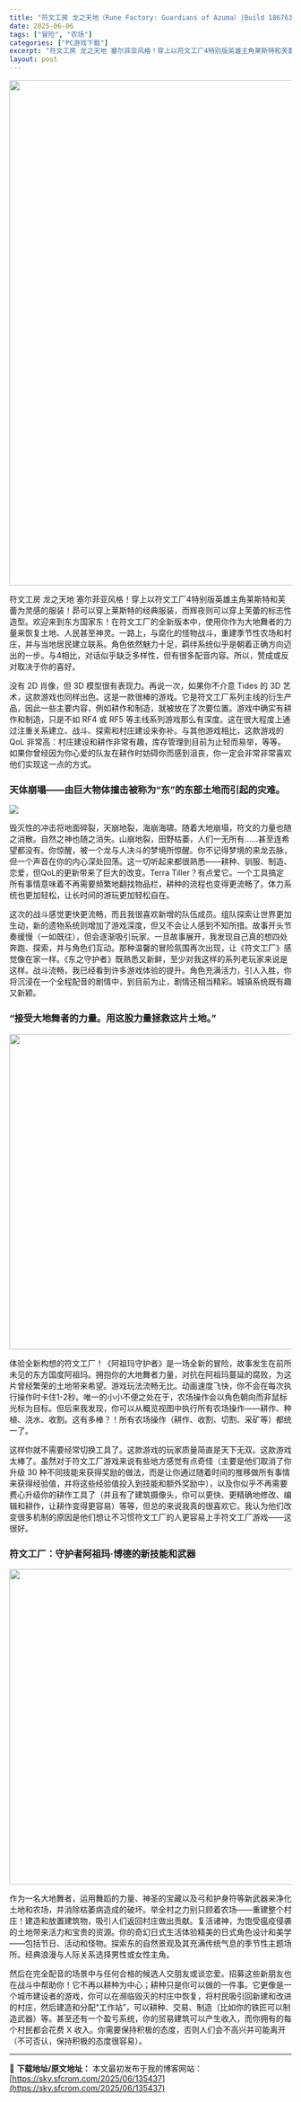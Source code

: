 ```yaml
---
title: "符文工房 龙之天地（Rune Factory: Guardians of Azuma）|Build 18676397+全部DLCs|PC中文"
date: 2025-06-06
tags: ["冒险", "农场"]
categories: ["PC游戏下载"]
excerpt: "符文工房 龙之天地 塞尔菲亚风格！穿上以符文工厂4特别版英雄主角莱斯特和芙蕾为灵感的服装！昴可以穿上莱斯特的经典服装，而辉夜则可以穿上芙蕾的标志性造型。欢迎来到东方国家东！在符文工厂的全新版本中，使用你作为大地舞者的力量来恢复土地、人民甚至神灵。一路上，与腐化的怪物战斗，重建季节性农场和村庄，并与当&hellip;"
layout: post
---
```


<img class="aligncenter size-full wp-image-135438" src="https://sky.sfcrom.com/wp-content/uploads/2025/06/2025060604341375.webp" alt="" width="600" height="900" />

符文工房 龙之天地 塞尔菲亚风格！穿上以符文工厂4特别版英雄主角莱斯特和芙蕾为灵感的服装！昴可以穿上莱斯特的经典服装，而辉夜则可以穿上芙蕾的标志性造型。欢迎来到东方国家东！在符文工厂的全新版本中，使用你作为大地舞者的力量来恢复土地、人民甚至神灵。一路上，与腐化的怪物战斗，重建季节性农场和村庄，并与当地居民建立联系。角色依然魅力十足，羁绊系统似乎是朝着正确方向迈出的一步。与4相比，对话似乎缺乏多样性，但有很多配音内容。所以，赞成或反对取决于你的喜好。

没有 2D 肖像，但 3D 模型很有表现力。再说一次，如果你不介意 Tides 的 3D 艺术，这款游戏也同样出色。这是一款很棒的游戏。它是符文工厂系列主线的衍生产品，因此一些主要内容，例如耕作和制造，就被放在了次要位置。游戏中确实有耕作和制造，只是不如 RF4 或 RF5 等主线系列游戏那么有深度。这在很大程度上通过注重关系建立、战斗、探索和村庄建设来弥补。与其他游戏相比，这款游戏的 QoL 非常高：村庄建设和耕作非常有趣，库存管理到目前为止轻而易举，等等。如果你曾经因为你心爱的队友在耕作时妨碍你而感到沮丧，你一定会非常非常喜欢他们实现这一点的方式。
<h3>天体崩塌——由巨大物体撞击被称为“东”的东部土地而引起的灾难。</h3>
<img src="https://shared.cloudflare.steamstatic.com/store_item_assets/steam/apps/2864560/ss_1cf4c82800e2c198159d6d986dd46414c743d5dd.1920x1080.jpg?t=1749168086" />

毁灭性的冲击将地面碎裂，天崩地裂，海崩海啸。随着大地崩塌，符文的力量也随之消散。自然之神也随之消失。山崩地裂，田野枯萎，人们一无所有……甚至连希望都没有。你惊醒，被一个龙与人决斗的梦境所惊醒。你不记得梦境的来龙去脉，但一个声音在你的内心深处回荡。这一切听起来都很熟悉——耕种、驯服、制造、恋爱，但QoL的更新带来了巨大的改变。Terra Tiller？有点爱它。一个工具搞定所有事情意味着不再需要频繁地翻找物品栏，耕种的流程也变得更流畅了。体力系统也更加轻松，让长时间的游玩更加轻松自在。

这次的战斗感觉更快更流畅，而且我很喜欢新增的队伍成员。组队探索让世界更加生动，新的遗物系统则增加了游戏深度，但又不会让人感到不知所措。故事开头节奏缓慢（一如既往），但会逐渐吸引玩家。一旦故事展开，我发现自己真的想四处奔跑、探索，并与角色们互动。那种温馨的冒险氛围再次出现，让《符文工厂》感觉像在家一样。《东之守护者》既熟悉又新鲜，至少对我这样的系列老玩家来说是这样。战斗流畅，我已经看到许多游戏体验的提升。角色充满活力，引人入胜，你将沉浸在一个全程配音的剧情中，到目前为止，剧情还相当精彩。城镇系统既有趣又新颖。
<h3>“接受大地舞者的力量。用这股力量拯救这片土地。”</h3>
<img class="aligncenter size-full wp-image-135504" src="https://sky.sfcrom.com/wp-content/uploads/2025/06/2025060607270322.webp" alt="" width="1000" height="562" />

体验全新构想的符文工厂！《阿祖玛守护者》是一场全新的冒险，故事发生在前所未见的东方国度阿祖玛。拥抱你的大地舞者力量，对抗在阿祖玛蔓延的腐败，为这片曾经繁荣的土地带来希望。游戏玩法流畅无比。动画速度飞快，你不会在每次执行操作时卡住1-2秒。唯一的小小不便之处在于，农场操作会以角色朝向而非鼠标光标为目标。但后来我发现，你可以从概览视图中执行所有农场操作——耕作、种植、浇水、收割。这有多棒？！所有农场操作（耕作、收割、切割、采矿等）都统一了。

这样你就不需要经常切换工具了。这款游戏的玩家质量简直是天下无双。这款游戏太棒了。虽然对于符文工厂游戏来说有些地方感觉有点奇怪（主要是他们取消了你升级 30 种不同技能来获得奖励的做法，而是让你通过随着时间的推移做所有事情来获得经验值，并将这些经验值投入到技能和额外奖励中），以及你似乎不再需要费心升级你的耕作工具了（并且有了建筑摄像头，你可以更快、更精确地修改、编辑和耕作，让耕作变得更容易）等等，但总的来说我真的很喜欢它。我认为他们改变很多机制的原因是他们想让不习惯符文工厂的人更容易上手符文工厂游戏——这很好。
<h3>符文工厂：守护者阿祖玛·博德的新技能和武器</h3>
<img class="aligncenter size-full wp-image-135505" src="https://sky.sfcrom.com/wp-content/uploads/2025/06/202506060727032.webp" alt="" width="1000" height="562" />

作为一名大地舞者，运用舞蹈的力量、神圣的宝藏以及弓和护身符等新武器来净化土地和农场，并消除枯萎病造成的破坏。举全村之力别只顾着农场——重建整个村庄！建造和放置建筑物，吸引人们返回村庄做出贡献。复活诸神，为饱受瘟疫侵袭的土地带来活力和宝贵的资源。你的奇幻日式生活体验精美的日式角色设计和美学——包括节日、活动和怪物。探索东的自然景观及其充满传统气息的季节性主题场所。经典浪漫与人际关系选择男性或女性主角。

然后在完全配音的场景中与任何合格的候选人交朋友或谈恋爱。招募这些新朋友也在战斗中帮助你！它不再以耕种为中心；耕种只是你可以做的一件事。它更像是一个城市建设者的游戏，你可以在濒临毁灭的村庄中恢复，将村民吸引回新建和改进的村庄，然后建造和分配“工作站”，可以耕种、交易、制造（比如你的铁匠可以制造武器）等。甚至还有一个盈亏系统，你的贸易建筑可以产生收入，而你拥有的每个村民都会花费 X 收入。你需要保持积极的态度，否则人们会不高兴并可能离开（不可否认，保持积极的态度很容易）。

---
📖 **下载地址/原文地址：** 本文最初发布于我的博客网站：[https://sky.sfcrom.com/2025/06/135437](https://sky.sfcrom.com/2025/06/135437)
